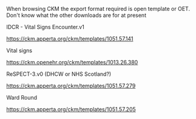 When browsing CKM the export format required is open template or OET.
Don't know what the other downloads are for at present

IDCR - Vital Signs Encounter.v1

https://ckm.apperta.org/ckm/templates/1051.57.141 

Vital signs

https://ckm.openehr.org/ckm/templates/1013.26.380

ReSPECT-3.v0 (DHCW or NHS Scotland?)

https://ckm.apperta.org/ckm/templates/1051.57.279

Ward Round 

https://ckm.apperta.org/ckm/templates/1051.57.205
